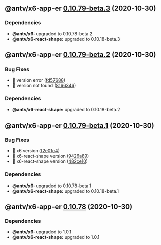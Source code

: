 ## @antv/x6-app-er [0.10.79-beta.3](https://github.com/antvis/x6/compare/@antv/x6-app-er@0.10.79-beta.2...@antv/x6-app-er@0.10.79-beta.3) (2020-10-30)





### Dependencies

* **@antv/x6:** upgraded to 0.10.78-beta.2
* **@antv/x6-react-shape:** upgraded to 0.10.18-beta.3

## @antv/x6-app-er [0.10.79-beta.2](https://github.com/antvis/x6/compare/@antv/x6-app-er@0.10.79-beta.1...@antv/x6-app-er@0.10.79-beta.2) (2020-10-30)


### Bug Fixes

* 🐛 version error ([fd57688](https://github.com/antvis/x6/commit/fd5768861fedda32d341c774f6e80da67646426f))
* 🐛 version not found ([8166346](https://github.com/antvis/x6/commit/8166346771f11ef5997a6e1ed376987408e57cde))





### Dependencies

* **@antv/x6-react-shape:** upgraded to 0.10.18-beta.2

## @antv/x6-app-er [0.10.79-beta.1](https://github.com/antvis/x6/compare/@antv/x6-app-er@0.10.78...@antv/x6-app-er@0.10.79-beta.1) (2020-10-30)


### Bug Fixes

* 🐛 x6 version ([f2e01c4](https://github.com/antvis/x6/commit/f2e01c44a1f1acd9390c9de0b5ade913cfd8b03b))
* 🐛 x6-react-shape version ([9426a89](https://github.com/antvis/x6/commit/9426a898003f041c22da55439f6b9715731f69f6))
* 🐛 x6-react-shape version ([482ce10](https://github.com/antvis/x6/commit/482ce10f1daeee1a154757c6009295d03363df56))





### Dependencies

* **@antv/x6:** upgraded to 0.10.78-beta.1
* **@antv/x6-react-shape:** upgraded to 0.10.18-beta.1

## @antv/x6-app-er [0.10.78](https://github.com/antvis/x6/compare/@antv/x6-app-er@0.10.77...@antv/x6-app-er@0.10.78) (2020-10-30)





### Dependencies

* **@antv/x6:** upgraded to 1.0.1
* **@antv/x6-react-shape:** upgraded to 1.0.1
